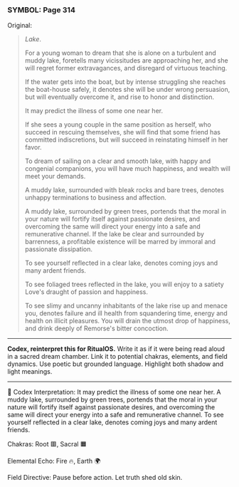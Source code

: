 ### SYMBOL: Page 314

Original:
> _Lake_.
> 
> 
> For a young woman to dream that she is alone on a turbulent and muddy lake,
> foretells many vicissitudes are approaching her, and she will regret
> former extravagances, and disregard of virtuous teaching.
> 
> 
> If the water gets into the boat, but by intense struggling she reaches
> the boat-house safely, it denotes she will be under wrong persuasion,
> but will eventually overcome it, and rise to honor and distinction.
> 
> 
> It may predict the illness of some one near her.
> 
> 
> If she sees a young couple in the same position as herself,
> who succeed in rescuing themselves, she will find that some friend
> has committed indiscretions, but will succeed in reinstating
> himself in her favor.
> 
> 
> To dream of sailing on a clear and smooth lake, with happy
> and congenial companions, you will have much happiness,
> and wealth will meet your demands.
> 
> 
> A muddy lake, surrounded with bleak rocks and bare trees,
> denotes unhappy terminations to business and affection.
> 
> 
> A muddy lake, surrounded by green trees, portends that the moral in your
> nature will fortify itself against passionate desires, and overcoming
> the same will direct your energy into a safe and remunerative channel.
> If the lake be clear and surrounded by barrenness, a profitable existence
> will be marred by immoral and passionate dissipation.
> 
> 
> To see yourself reflected in a clear lake, denotes coming joys
> and many ardent friends.
> 
> 
> To see foliaged trees reflected in the lake, you will enjoy to a satiety
> Love's draught of passion and happiness.
> 
> 
> To see slimy and uncanny inhabitants of the lake rise up and menace you,
> denotes failure and ill health from squandering time, energy and health
> on illicit pleasures. You will drain the utmost drop of happiness,
> and drink deeply of Remorse's bitter concoction.

---

**Codex, reinterpret this for RitualOS.**
Write it as if it were being read aloud in a sacred dream chamber.
Link it to potential chakras, elements, and field dynamics.
Use poetic but grounded language.
Highlight both shadow and light meanings.

---

🔁 Codex Interpretation:
It may predict the illness of some one near her. A muddy lake, surrounded by green trees, portends that the moral in your nature will fortify itself against passionate desires, and overcoming the same will direct your energy into a safe and remunerative channel. To see yourself reflected in a clear lake, denotes coming joys and many ardent friends.

Chakras: Root 🟥, Sacral 🟧

Elemental Echo: Fire 🔥, Earth 🌍

Field Directive: Pause before action. Let truth shed old skin.
